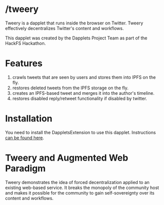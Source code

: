 # /tweery

Tweery is a dapplet that runs inside the browser on Twitter. Tweery effectively decentralizes Twitter's content and workflows.

This dapplet was created by the Dapplets Project Team as part of the HackFS Hackathon.

# Features
1. crawls tweets that are seen by users and stores them into IPFS on the fly.
2. restores deleted tweets from the IPFS storage on the fly.
3. creates an IPFS-based tweet and merges it into the author's timeline.
4. restores disabled reply/retweet functionality if disabled by twitter.

# Installation
You need to install the DappletsExtension to use this dapplet. Instructions [can be found here](https://github.com/dapplets/tweery/blob/main/INSTALLATION.md).

# Tweery and Augmented Web Paradigm
Tweery demonstrates the idea of forced decentralization applied to an existing web-based service.
It breaks the monopoly of the community host and makes it possible for the community to gain self-sovereignty over its content and workflows.
